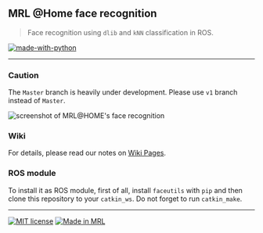 ## MRL @Home face recognition
> Face recognition using `dlib` and `kNN` classification in ROS.

[![made-with-python](https://img.shields.io/badge/Made%20with-Python-1f425f.svg)](https://www.python.org/)

---

### Caution

The `Master` branch is heavily under development. Please use `v1` branch instead of `Master`.

![screenshot of MRL@HOME's face recognition](https://github.com/mrl-athomelab/ros-face-recognition/blob/master/resources/screenshot.png?raw=true)

### Wiki

For details, please read our notes on [Wiki Pages](https://github.com/mrlathome/ros-face-recognition/wiki).

### ROS module

To install it as ROS module, first of all, install `faceutils` with `pip` and then clone this repository to your `catkin_ws`. Do not forget to run `catkin_make`.

---

[![MIT license](https://img.shields.io/badge/License-MIT-blue.svg)](https://lbesson.mit-license.org/)
[![Made in MRL](https://img.shields.io/badge/Made%20in-Mechatronic%20Research%20Labratories-red.svg)](https://www.qiau.ac.ir/)

